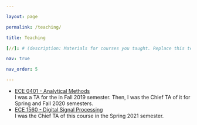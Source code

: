 ```yaml
---

layout: page

permalink: /teaching/

title: Teaching

[//]: # (description: Materials for courses you taught. Replace this text with your description.)

nav: true

nav_order: 5

---
```


- [ECE 0401 - Analytical Methods](https://www.coursicle.com/pitt/courses/ECE/0401/)  
  I was a TA for the  in Fall 2019 semester. Then, I was the Chief TA of it for Spring and Fall 2020 semesters.
- [ECE 1560 - Digital Signal Processing](https://www.coursicle.com/pitt/courses/ECE/1560/)  
  I was the Chief TA of this course in the Spring 2021 semester.